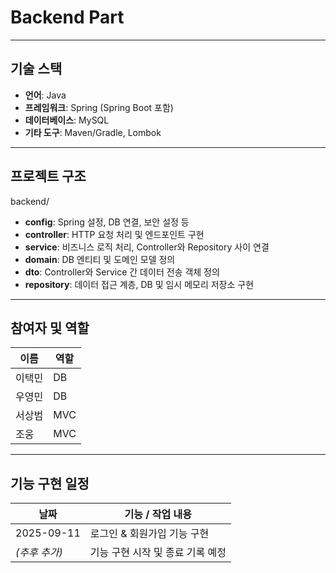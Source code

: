 # Backend Part
---
## 기술 스택
- **언어**: Java
- **프레임워크**: Spring (Spring Boot 포함)
- **데이터베이스**: MySQL
- **기타 도구**: Maven/Gradle, Lombok

---

## 프로젝트 구조
backend/
- **config**: Spring 설정, DB 연결, 보안 설정 등
- **controller**: HTTP 요청 처리 및 엔드포인트 구현
- **service**: 비즈니스 로직 처리, Controller와 Repository 사이 연결
- **domain**: DB 엔티티 및 도메인 모델 정의
- **dto**: Controller와 Service 간 데이터 전송 객체 정의
- **repository**: 데이터 접근 계층, DB 및 임시 메모리 저장소 구현

---

## 참여자 및 역할
| 이름       | 역할                                         |
|-----------|-----------------------------------------------|
| 이택민    | DB|
| 우영민    | DB|
| 서상범    | MVC|
| 조웅      | MVC|

---

## 기능 구현 일정
| 날짜         | 기능 / 작업 내용                    |
|-------------|--------------------------------------|
| 2025-09-11  | 로그인 & 회원가입 기능 구현            |
| *(추후 추가)* | 기능 구현 시작 및 종료 기록 예정      |


